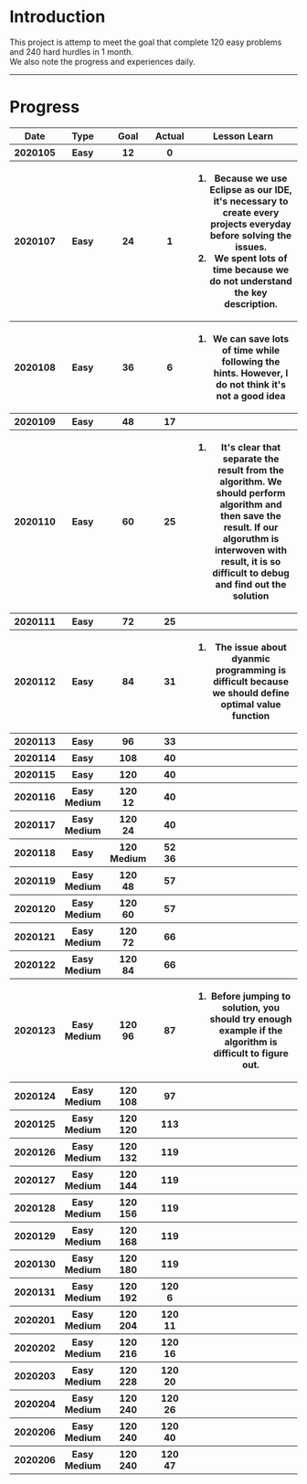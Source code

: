 <H1>Introduction</H1>
<p>
This project is attemp to meet the goal that complete 120 easy problems and 240 hard hurdles in 1 month.</br>
We also note the progress and experiences daily.
</p>
<hr>

<H1>Progress</H1>
<table style="width:100%">
  <tr>
    <th>Date</th>
    <th>Type</th>
    <th>Goal</th>
    <th>Actual</th>
    <th>Lesson Learn</th>
  </tr>
  <tr>
    <th>2020105</th>
    <th>Easy</th>
    <th>12</th>
    <th>0</th>
    <th></th>
  </tr>
  <tr>
    <th>2020107</th>
    <th>Easy</th>
    <th>24</th>
    <th>1</th>
    <th>
        <p>
          <ol>
             <li>Because we use Eclipse as our IDE, it's necessary to create every projects everyday before solving the issues.</li>
             <li>We spent lots of time because we do not understand the key description.</li>
          </ol>
        </p>
    </th>
  </tr>
  <tr>
    <th>2020108</th>
    <th>Easy</th>
    <th>36</th>
    <th>6</th>
    <th>
        <p>
          <ol>
             <li>We can save lots of time while following the hints. However, I do not think it's not a good idea</li>
          </ol>
        </p>
    </th>
  </tr>
  <tr>
    <th>2020109</th>
    <th>Easy</th>
    <th>48</th>
    <th>17</th>
    <th></th>
  </tr>
  <tr>
    <th>2020110</th>
    <th>Easy</th>
    <th>60</th>
    <th>25</th>
    <th>
		<p>
          <ol>
             <li>It's clear that separate the result from the algorithm. We should perform algorithm and then save the result.
			     If our algoruthm is interwoven with result, it is so difficult to debug and find out the solution
			 </li>	 
          </ol>
        </p>
    </th>
  </tr>
  <tr>
    <th>2020111</th>
    <th>Easy</th>
    <th>72</th>
    <th>25</th>
    <th></th>
  </tr>
  <tr>
    <th>2020112</th>
    <th>Easy</th>
    <th>84</th>
    <th>31</th>
    <th>
		<p>
          <ol>
             <li>The issue about dyanmic programming is difficult because we should define optimal value function
			 </li>	 
          </ol>
        </p>
    </th>
  </tr>
  <tr>
    <th>2020113</th>
    <th>Easy</th>
    <th>96</th>
    <th>33</th>
    <th></th>
  </tr>
  <tr>
    <th>2020114</th>
    <th>Easy</th>
    <th>108</th>
    <th>40</th>
    <th></th>
  </tr>
  <tr>
    <th>2020115</th>
    <th>Easy</th>
    <th>120</th>
    <th>40</th>
    <th></th>
  </tr>
  <tr>
    <th>2020116</th>
    <th>Easy</BR>Medium</th>
    <th>120</BR>12</th>
    <th>40</th>
    <th></th>
  </tr>
  <tr>
    <th>2020117</th>
    <th>Easy</BR>Medium</th>
    <th>120</BR>24</th>
    <th>40</th>
    <th></th>
  </tr>
   <tr>
    <th>2020118</th>
    <th>Easy</th>
    <th>120</BR>Medium</th>
    <th>52</BR>36</th>
    <th></th>
  </tr>
   <tr>
    <th>2020119</th>
    <th>Easy</BR>Medium</th>
    <th>120</BR>48</th>
    <th>57</th>
    <th></th>
  </tr>
  <tr>
    <th>2020120</th>
    <th>Easy</BR>Medium</th>
    <th>120</BR>60</th>
    <th>57</th>
    <th></th>
  </tr>
   <tr>
    <th>2020121</th>
    <th>Easy</BR>Medium</th>
    <th>120</BR>72</th>
    <th>66</th>
    <th></th>
  </tr>
  <tr>
    <th>2020122</th>
    <th>Easy</BR>Medium</th>
    <th>120</BR>84</th>
    <th>66</th>
    <th></th>
  </tr>
  <tr>
    <th>2020123</th>
    <th>Easy</BR>Medium</th>
    <th>120</BR>96</th>
    <th>87</th>
    <th>
		<p>
          <ol>
             <li>Before jumping to solution, you should try enough example if the algorithm is difficult to figure out.
			 </li>	 
          </ol>
        </p>
    </th>
  </tr>
  <tr>
    <th>2020124</th>
    <th>Easy</BR>Medium</th>
    <th>120</BR>108</th>
    <th>97</th>
    <th></th>
  </tr>
  <tr>
    <th>2020125</th>
    <th>Easy</BR>Medium</th>
    <th>120</BR>120</th>
    <th>113</th>
    <th></th>
  </tr>
  <tr>
    <th>2020126</th>
    <th>Easy</BR>Medium</th>
    <th>120</BR>132</th>
    <th>119</th>
    <th></th>
  </tr>
  <tr>
    <th>2020127</th>
    <th>Easy</BR>Medium</th>
    <th>120</BR>144</th>
    <th>119</th>
    <th></th>
  </tr>
  <tr>
    <th>2020128</th>
    <th>Easy</BR>Medium</th>
    <th>120</BR>156</th>
    <th>119</th>
    <th></th>
  </tr>
  <tr>
    <th>2020129</th>
    <th>Easy</BR>Medium</th>
    <th>120</BR>168</th>
    <th>119</th>
    <th></th>
  </tr>
  <tr>
    <th>2020130</th>
    <th>Easy</BR>Medium</th>
    <th>120</BR>180</th>
    <th>119</th>
    <th></th>
  </tr>
  <tr>
    <th>2020131</th>
    <th>Easy</BR>Medium</th>
    <th>120</BR>192</th>
    <th>120</BR>6</th>
    <th></th>
  </tr>
  <tr>
    <th>2020201</th>
    <th>Easy</BR>Medium</th>
    <th>120</BR>204</th>
    <th>120</BR>11</th>
    <th></th>
  </tr>
  <tr>
    <th>2020202</th>
    <th>Easy</BR>Medium</th>
    <th>120</BR>216</th>
    <th>120</BR>16</th>
    <th></th>
  </tr>
  <tr>
    <th>2020203</th>
    <th>Easy</BR>Medium</th>
    <th>120</BR>228</th>
    <th>120</BR>20</th>
    <th></th>
  </tr>
  <tr>
    <th>2020204</th>
    <th>Easy</BR>Medium</th>
    <th>120</BR>240</th>
    <th>120</BR>26</th>
    <th></th>
  </tr>
  <tr>
    <th>2020206</th>
    <th>Easy</BR>Medium</th>
    <th>120</BR>240</th>
    <th>120</BR>40</th>
    <th></th>
  </tr>
  <tr>
    <th>2020206</th>
    <th>Easy</BR>Medium</th>
    <th>120</BR>240</th>
    <th>120</BR>47</th>
    <th></th>
  </tr>
</table>


